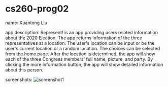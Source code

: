 # cs260-prog02

name: Xuantong Liu 

app description: Represent! is an app providing users related information about the 2020 Election. The app returns information of the three representatives at a location. The user's location can be input or be the user's current location or a random location. The choices can be selected from the home page. After the location is determined, the app will show each of the three Congress members' full name, picture, and party. By clicking the more information button, the app will show detailed information about this person.

screenshots:
![screenshot1](https://github.com/XTLiuuu/cs260-prog02/ss1.png)
